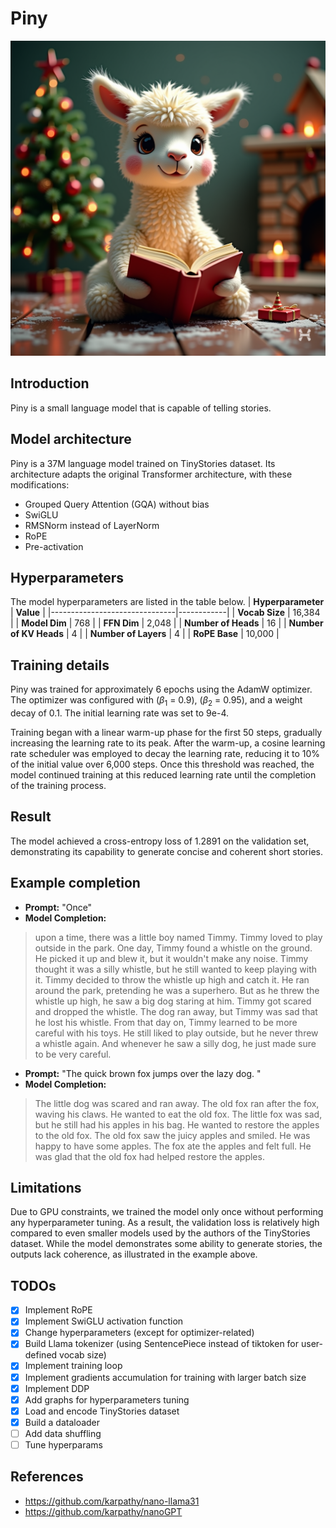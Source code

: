 # Piny
![Piny](https://github.com/iamnotpi/Piny/blob/main/piny.png)
## Introduction
Piny is a small language model that is capable of telling stories.
## Model architecture 
Piny is a 37M language model trained on TinyStories dataset. Its architecture adapts the original Transformer architecture, with these modifications:
- Grouped Query Attention (GQA) without bias
- SwiGLU 
- RMSNorm instead of LayerNorm
- RoPE 
- Pre-activation
## Hyperparameters
The model hyperparameters are listed in the table below.
| **Hyperparameter**            | **Value**  |
|-------------------------------|------------|
| **Vocab Size**           | 16,384     |
| **Model Dim**           | 768        |
| **FFN Dim** | 2,048  |
| **Number of  Heads** | 16         |
| **Number of KV Heads** | 4      |
| **Number of Layers**          | 4          |
| **RoPE Base**                 | 10,000     |
## Training details
Piny was trained for approximately 6 epochs using the AdamW optimizer. The optimizer was configured with \($\beta_1$ = 0.9\), \($\beta_2$ = 0.95\), and a weight decay of 0.1. The initial learning rate was set to 9e-4.

Training began with a linear warm-up phase for the first 50 steps, gradually increasing the learning rate to its peak. After the warm-up, a cosine learning rate scheduler was employed to decay the learning rate, reducing it to 10% of the initial value over 6,000 steps. Once this threshold was reached, the model continued training at this reduced learning rate until the completion of the training process.
## Result
The model achieved a cross-entropy loss of 1.2891 on the validation set, demonstrating its capability to generate concise and coherent short stories.
## Example completion
- **Prompt:** "Once"
- **Model Completion:**
> upon a time, there was a little boy named Timmy. Timmy loved to play outside in the park. One day, Timmy found a whistle on the ground. He picked it up and blew it, but it wouldn't make any noise. Timmy thought it was a silly whistle, but he still wanted to keep playing with it. Timmy decided to throw the whistle up high and catch it. He ran around the park, pretending he was a superhero. But as he threw the whistle up high, he saw a big dog staring at him. Timmy got scared and dropped the whistle. The dog ran away, but Timmy was sad that he lost his whistle. From that day on, Timmy learned to be more careful with his toys. He still liked to play outside, but he never threw a whistle again. And whenever he saw a silly dog, he just made sure to be very careful.
- **Prompt:** "The quick brown fox jumps over the lazy dog. "
- **Model Completion:**
>The little dog was scared and ran away. The old fox ran after the fox, waving his claws. He wanted to eat the old fox. The little fox was sad, but he still had his apples in his bag. He wanted to restore the apples to the old fox. The old fox saw the juicy apples and smiled. He was happy to have some apples. The fox ate the apples and felt full. He was glad that the old fox had helped restore the apples.
## Limitations
Due to GPU constraints, we trained the model only once without performing any hyperparameter tuning. As a result, the validation loss is relatively high compared to even smaller models used by the authors of the TinyStories dataset. While the model demonstrates some ability to generate stories, the outputs lack coherence, as illustrated in the example above. 
## TODOs
- [x] Implement RoPE
- [x] Implement SwiGLU activation function
- [x] Change hyperparameters (except for optimizer-related)
- [x] Build Llama tokenizer (using SentencePiece instead of tiktoken for user-defined vocab size)
- [x] Implement training loop 
- [x] Implement gradients accumulation for training with larger batch size
- [x] Implement DDP
- [x] Add graphs for hyperparameters tuning
- [x] Load and encode TinyStories dataset
- [x] Build a dataloader
- [ ] Add data shuffling
- [ ] Tune hyperparams
## References
- https://github.com/karpathy/nano-llama31
- https://github.com/karpathy/nanoGPT

